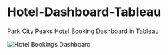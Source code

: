 # Hotel-Dashboard-Tableau
Park City Peaks Hotel Booking Dashboard in Tableau

![Hotel Bookings Dashboard](https://github.com/pradeepti239/Hotel-Dashboard-Tableau/assets/67222227/62343405-0663-45c7-a180-241397160c29)
